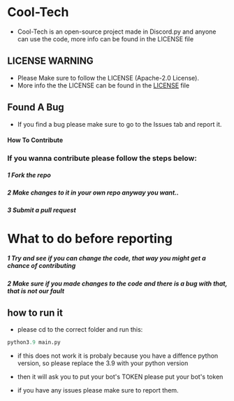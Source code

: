 # Cool-Tech

- Cool-Tech is an open-source project made in Discord.py and anyone can use the code, more info can be found in the LICENSE file

## LICENSE WARNING
- Please Make sure to follow the LICENSE (Apache-2.0 License).
- More info the the LICENSE can be found in the [LICENSE](https://github.com/Sengolda/Cool-Tech/blob/main/LICENSE) file

## Found A Bug 


- If you find a bug please make sure to go to the Issues tab and report it.

#### How To Contribute

### If you wanna contribute please follow the steps below:

##### 1 Fork the repo
##### 2 Make changes to it in your own repo anyway you want..
##### 3 Submit a pull request


# What to do before reporting

##### 1 Try and see if you can change the code, that way you might get a chance of contributing
##### 2 Make sure if you made changes to the code and there is a bug with that, that is not our fault


## how to run it
- please cd to the correct folder and run this:
```py
python3.9 main.py
```
- if this does not work it is probaly because you have a diffence python version, so please replace the 3.9 with your python version

- then it will ask you to put your bot's TOKEN please put your bot's token
- if you have any issues please make sure to report them.
